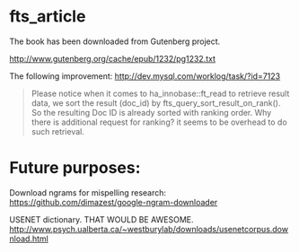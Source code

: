 # fts_article

The book has been downloaded from Gutenberg project.

http://www.gutenberg.org/cache/epub/1232/pg1232.txt

The following improvement:
http://dev.mysql.com/worklog/task/?id=7123

> Please notice when it comes to ha_innobase::ft_read to retrieve result data, we
> sort the result (doc_id) by fts_query_sort_result_on_rank(). So the resulting
> Doc ID is already sorted with ranking order. Why there is additional request for
> ranking? it seems to be overhead to do such retrieval.



# Future purposes:

Download ngrams for mispelling research:
https://github.com/dimazest/google-ngram-downloader

USENET dictionary. THAT WOULD BE AWESOME.
http://www.psych.ualberta.ca/~westburylab/downloads/usenetcorpus.download.html
